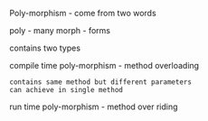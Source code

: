 
Poly-morphism - come from two words

poly - many
morph - forms

contains two types

compile time poly-morphism - method overloading

	contains same method but different parameters
	can achieve in single method

run time poly-morphism - method over riding